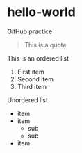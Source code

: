 # hello-world
GitHub practice

> This is a quote

This is an ordered list
1. First item
2. Second item
3. Third item

Unordered list
- item
- item
  - sub 
  - sub
- item
